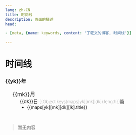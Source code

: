 ```yaml
---
lang: zh-CN  
title: 时间线  
description: 页面的描述  
head:

- [meta, {name: keywords, content: '丁乾文的博客, 时间线'}]

---
```


# 时间线

<div class="archives-body">
    <div class="archives-box overflow-initial" v-if="Object.keys(maps).length!==0">
        <div v-for="yk in Object.keys(maps).sort((a, b) => {
                                return b - a;
                           })" :key="yk">
            <h3 class="year pointer">{{yk}}年</h3>
            <ul class="list-box">
                <li v-for="mk in Object.keys(maps[yk]).sort((a, b) => {
                                return b - a;
                           })" :key="mk">
                    <span class="month pointer">{{mk}}月</span>
                    <ul class="list-box" style="display: block;">
                        <li class="month-li" v-for="dk in  Object.keys(maps[yk][mk]).sort((a, b) => {
                                                                    return b - a;
                                                           })" :key="dk">
                            <span class="day">{{dk}}日 <span class="num">{{Object.keys(maps[yk][mk][dk]).length}}篇</span> </span>
                            <ul class="list-box" style="display: block;">
                                <li class="article-item" v-for="lk in Object.keys(maps[yk][mk][dk])" :key="lk" >
                                    <router-link :to="maps[yk][mk][dk][lk].path.replace('.md','.html')">{{maps[yk][mk][dk][lk].title}}</router-link>
                                </li>
                            </ul>
                        </li>
                    </ul>
                </li>
            </ul>
        </div>
    </div>
    <div v-else>
         <br>
            <blockquote><p>暂无内容</p></blockquote>
         <br>
    </div>
</div>

<script>
    export default {
    name: 'Timeline',
    data() {
        return {
          /*timeline.data.start*/
 maps: {
   "2022": {
      "11": {
         "04": [
            {
               "title": "AboutMe",
               "path": "/AboutMe.md",
               "createTime": "2022-11-04T11:28:43.223Z"
            },
            {
               "title": "Centos8Yum阿里源配置的问题",
               "path": "/backend/centos/Centos8Yum阿里源配置的问题.md",
               "createTime": "2022-11-04T11:28:43.227Z"
            },
            {
               "title": "杀死指定名字的所有进程",
               "path": "/backend/centos/杀死指定名字的所有进程.md",
               "createTime": "2022-11-04T11:28:43.228Z"
            },
            {
               "title": "查看端口号占用情况",
               "path": "/backend/centos/查看端口号占用情况.md",
               "createTime": "2022-11-04T11:28:43.228Z"
            },
            {
               "title": "查看进程详细信息",
               "path": "/backend/centos/查看进程详细信息.md",
               "createTime": "2022-11-04T11:28:43.229Z"
            },
            {
               "title": "CentOS安装HBase",
               "path": "/backend/hbase/CentOS安装HBase.md",
               "createTime": "2022-11-04T11:28:43.230Z"
            },
            {
               "title": "@Pattern注解正则表达式校验逗号分隔字符",
               "path": "/backend/java/@Pattern注解正则表达式校验逗号分隔字符.md",
               "createTime": "2022-11-04T11:28:43.231Z"
            },
            {
               "title": "AopContextCurrentProxyCannotFindCurrentProxy",
               "path": "/backend/java/AopContextCurrentProxyCannotFindCurrentProxy.md",
               "createTime": "2022-11-04T11:28:43.232Z"
            },
            {
               "title": "CompletableFuture常见用法",
               "path": "/backend/java/CompletableFuture常见用法.md",
               "createTime": "2022-11-04T11:28:43.232Z"
            },
            {
               "title": "CountDownLatch",
               "path": "/backend/java/CountDownLatch.md",
               "createTime": "2022-11-04T11:28:43.233Z"
            },
            {
               "title": "fasterxml日期反序列化",
               "path": "/backend/java/fasterxml日期反序列化.md",
               "createTime": "2022-11-04T11:28:43.243Z"
            },
            {
               "title": "Feign@SpringQueryMap注解",
               "path": "/backend/java/Feign@SpringQueryMap注解.md",
               "createTime": "2022-11-04T11:28:43.234Z"
            },
            {
               "title": "GroupIndexIsMissing",
               "path": "/backend/java/GroupIndexIsMissing.md",
               "createTime": "2022-11-04T11:28:43.234Z"
            },
            {
               "title": "JacksonArgumentContentIsNull",
               "path": "/backend/java/JacksonArgumentContentIsNull.md",
               "createTime": "2022-11-04T11:28:43.235Z"
            },
            {
               "title": "java输入一个字符串,要求将该字符串中出现的英文字母,按照顺序进行输出,区分大小写,且大写优先",
               "path": "/backend/java/java输入一个字符串,要求将该字符串中出现的英文字母,按照顺序进行输出,区分大小写,且大写优先.md",
               "createTime": "2022-11-04T11:28:43.243Z"
            },
            {
               "title": "JdbcTemplate调用存储过程",
               "path": "/backend/java/JdbcTemplate调用存储过程.md",
               "createTime": "2022-11-04T11:28:43.236Z"
            },
            {
               "title": "MaximumUploadSizeExceeded",
               "path": "/backend/java/MaximumUploadSizeExceeded.md",
               "createTime": "2022-11-04T11:28:43.236Z"
            },
            {
               "title": "MyBatisBindingExceptionParameterXXXNotFound",
               "path": "/backend/java/MyBatisBindingExceptionParameterXXXNotFound.md",
               "createTime": "2022-11-04T11:28:43.237Z"
            },
            {
               "title": "RequestContextUtils",
               "path": "/backend/java/RequestContextUtils.md",
               "createTime": "2022-11-04T11:28:43.238Z"
            },
            {
               "title": "Seata快速上手Demo",
               "path": "/backend/java/Seata快速上手Demo.md",
               "createTime": "2022-11-04T11:28:43.239Z"
            },
            {
               "title": "SpringCloud@HystrixCommand",
               "path": "/backend/java/SpringCloud@HystrixCommand.md",
               "createTime": "2022-11-04T11:28:43.239Z"
            },
            {
               "title": "Spring单元测试事物不提交问题",
               "path": "/backend/java/Spring单元测试事物不提交问题.md",
               "createTime": "2022-11-04T11:28:43.240Z"
            },
            {
               "title": "Spring扫描某个包下带有指定自定义注解的类",
               "path": "/backend/java/Spring扫描某个包下带有指定自定义注解的类.md",
               "createTime": "2022-11-04T11:28:43.241Z"
            },
            {
               "title": "TableUndo_logDoesntExist",
               "path": "/backend/java/TableUndo_logDoesntExist.md",
               "createTime": "2022-11-04T11:28:43.242Z"
            },
            {
               "title": "ValidationUtils",
               "path": "/backend/java/ValidationUtils.md",
               "createTime": "2022-11-04T11:28:43.242Z"
            },
            {
               "title": "使用JProfiler排查内存溢出问题",
               "path": "/backend/java/使用JProfiler排查内存溢出问题.md",
               "createTime": "2022-11-04T11:28:43.244Z"
            },
            {
               "title": "几行代码带你解读MyBatis框架的Mapper代理模式",
               "path": "/backend/java/几行代码带你解读MyBatis框架的Mapper代理模式.md",
               "createTime": "2022-11-04T11:28:43.245Z"
            },
            {
               "title": "发现了以元素process开头的无效内容",
               "path": "/backend/java/发现了以元素process开头的无效内容.md",
               "createTime": "2022-11-04T11:28:43.245Z"
            },
            {
               "title": "字符串表达式替换工具",
               "path": "/backend/java/字符串表达式替换工具.md",
               "createTime": "2022-11-04T11:28:43.246Z"
            },
            {
               "title": "架构师成长之路",
               "path": "/backend/java/架构师成长之路.md",
               "createTime": "2022-11-04T11:28:43.247Z"
            },
            {
               "title": "根据集合对象中指定的属性去重复",
               "path": "/backend/java/根据集合对象中指定的属性去重复.md",
               "createTime": "2022-11-04T11:28:43.248Z"
            },
            {
               "title": "用Java检查SQL语法是否有误",
               "path": "/backend/java/用Java检查SQL语法是否有误.md",
               "createTime": "2022-11-04T11:28:43.249Z"
            },
            {
               "title": "解决FeignClient被FallBack后无错误日志打印问题",
               "path": "/backend/java/解决FeignClient被FallBack后无错误日志打印问题.md",
               "createTime": "2022-11-04T11:28:43.250Z"
            },
            {
               "title": "记录一次生产OutOfMemoryError",
               "path": "/backend/java/记录一次生产OutOfMemoryError.md",
               "createTime": "2022-11-04T11:28:43.250Z"
            },
            {
               "title": "通过JdbcTemplate批量更新",
               "path": "/backend/java/通过JdbcTemplate批量更新.md",
               "createTime": "2022-11-04T11:28:43.251Z"
            },
            {
               "title": "集合拆分批量数据处理",
               "path": "/backend/java/集合拆分批量数据处理.md",
               "createTime": "2022-11-04T11:28:43.252Z"
            },
            {
               "title": "记录MAC安装Kuboard过程",
               "path": "/backend/kuboard/记录MAC安装Kuboard过程.md",
               "createTime": "2022-11-04T11:28:43.253Z"
            },
            {
               "title": "MySQL排序规则引起的索引失效问题",
               "path": "/backend/mysql/MySQL排序规则引起的索引失效问题.md",
               "createTime": "2022-11-04T11:28:43.254Z"
            },
            {
               "title": "MySQL获取前一天的日期",
               "path": "/backend/mysql/MySQL获取前一天的日期.md",
               "createTime": "2022-11-04T11:28:43.255Z"
            },
            {
               "title": "多条数据只更新最新的一条",
               "path": "/backend/mysql/多条数据只更新最新的一条.md",
               "createTime": "2022-11-04T11:28:43.257Z"
            },
            {
               "title": "error_libsslso",
               "path": "/backend/nginx/error_libsslso.md",
               "createTime": "2022-11-04T11:28:43.262Z"
            },
            {
               "title": "ERR_CONTENT_LENGTH_MISMATCH200",
               "path": "/backend/nginx/ERR_CONTENT_LENGTH_MISMATCH200.md",
               "createTime": "2022-11-04T11:28:43.257Z"
            },
            {
               "title": "Nginx开启Gzip压缩",
               "path": "/backend/nginx/Nginx开启Gzip压缩.md",
               "createTime": "2022-11-04T11:28:43.258Z"
            },
            {
               "title": "Nginx限制指定的接口地址访问",
               "path": "/backend/nginx/Nginx限制指定的接口地址访问.md",
               "createTime": "2022-11-04T11:28:43.259Z"
            },
            {
               "title": "Ngx_http_ssl_module",
               "path": "/backend/nginx/Ngx_http_ssl_module.md",
               "createTime": "2022-11-04T11:28:43.260Z"
            },
            {
               "title": "RequestEntityTooLarge",
               "path": "/backend/nginx/RequestEntityTooLarge.md",
               "createTime": "2022-11-04T11:28:43.261Z"
            },
            {
               "title": "CentOS安装Python",
               "path": "/backend/python/CentOS安装Python.md",
               "createTime": "2022-11-04T11:28:43.263Z"
            },
            {
               "title": "Flask上传下载文件",
               "path": "/backend/python/Flask上传下载文件.md",
               "createTime": "2022-11-04T11:28:43.263Z"
            },
            {
               "title": "Flask接口限流",
               "path": "/backend/python/Flask接口限流.md",
               "createTime": "2022-11-04T11:28:43.271Z"
            },
            {
               "title": "Flask跨域访问",
               "path": "/backend/python/Flask跨域访问.md",
               "createTime": "2022-11-04T11:28:43.272Z"
            },
            {
               "title": "kill_port",
               "path": "/backend/python/kill_port.md",
               "createTime": "2022-11-04T11:28:43.276Z"
            },
            {
               "title": "nohup后台启动Python脚本print不打印日志",
               "path": "/backend/python/nohup后台启动Python脚本print不打印日志.md",
               "createTime": "2022-11-04T11:28:43.276Z"
            },
            {
               "title": "NoModuleNamedFlask",
               "path": "/backend/python/NoModuleNamedFlask.md",
               "createTime": "2022-11-04T11:28:43.273Z"
            },
            {
               "title": "Python实现RSA加解密",
               "path": "/backend/python/Python实现RSA加解密.md",
               "createTime": "2022-11-04T11:28:43.273Z"
            },
            {
               "title": "Python简单操作Redis",
               "path": "/backend/python/Python简单操作Redis.md",
               "createTime": "2022-11-04T11:28:43.274Z"
            },
            {
               "title": "仓库不支持amd64体系结构，跳过配置文件..的获取",
               "path": "/backend/raspberrypi/仓库不支持amd64体系结构，跳过配置文件..的获取.md",
               "createTime": "2022-11-04T11:28:43.278Z"
            },
            {
               "title": "使用LED矩阵玩贪吃蛇小游戏",
               "path": "/backend/raspberrypi/使用LED矩阵玩贪吃蛇小游戏.md",
               "createTime": "2022-11-04T11:28:43.279Z"
            },
            {
               "title": "启用树莓派的SPI接口",
               "path": "/backend/raspberrypi/启用树莓派的SPI接口.md",
               "createTime": "2022-11-04T11:28:43.281Z"
            },
            {
               "title": "打开树莓派的IIC功能",
               "path": "/backend/raspberrypi/打开树莓派的IIC功能.md",
               "createTime": "2022-11-04T11:28:43.281Z"
            },
            {
               "title": "树莓派通过16路PCA9685模块驱动舵机",
               "path": "/backend/raspberrypi/树莓派通过16路PCA9685模块驱动舵机.md",
               "createTime": "2022-11-04T11:28:43.282Z"
            },
            {
               "title": "树莓派通过MCP3008芯片驱动控制摇杆",
               "path": "/backend/raspberrypi/树莓派通过MCP3008芯片驱动控制摇杆.md",
               "createTime": "2022-11-04T11:28:43.283Z"
            },
            {
               "title": "通过MAX7219模块驱动矩阵屏",
               "path": "/backend/raspberrypi/通过MAX7219模块驱动矩阵屏.md",
               "createTime": "2022-11-04T11:28:43.284Z"
            },
            {
               "title": "CentOS安装Redis",
               "path": "/backend/redis/CentOS安装Redis.md",
               "createTime": "2022-11-04T11:28:43.285Z"
            },
            {
               "title": "resize属性",
               "path": "/front/css/resize属性.md",
               "createTime": "2022-11-04T11:28:43.290Z"
            },
            {
               "title": "var()函数",
               "path": "/front/css/var()函数.md",
               "createTime": "2022-11-04T11:28:43.290Z"
            },
            {
               "title": "好看的加载动画CSS样式",
               "path": "/front/css/好看的加载动画CSS样式.md",
               "createTime": "2022-11-04T11:28:43.291Z"
            },
            {
               "title": "MustUseImportToLoadESModuleLodash-es",
               "path": "/front/js/MustUseImportToLoadESModuleLodash-es.md",
               "createTime": "2022-11-04T11:28:43.292Z"
            },
            {
               "title": "修改Gitalk代理地址解决无法登录问题",
               "path": "/front/js/修改Gitalk代理地址解决无法登录问题.md",
               "createTime": "2022-11-04T11:28:43.294Z"
            },
            {
               "title": "对象数组深克隆",
               "path": "/front/js/对象数组深克隆.md",
               "createTime": "2022-11-04T11:28:43.295Z"
            },
            {
               "title": "当多个异步方法执行完毕后再执行某个事件",
               "path": "/front/js/当多个异步方法执行完毕后再执行某个事件.md",
               "createTime": "2022-11-04T11:28:43.295Z"
            },
            {
               "title": "日期格式化显示为刚刚1分钟前等",
               "path": "/front/js/日期格式化显示为刚刚1分钟前等.md",
               "createTime": "2022-11-04T11:28:43.296Z"
            },
            {
               "title": "格式化日期",
               "path": "/front/js/格式化日期.md",
               "createTime": "2022-11-04T11:28:43.297Z"
            },
            {
               "title": "正则表达式取文本中间内容",
               "path": "/front/js/正则表达式取文本中间内容.md",
               "createTime": "2022-11-04T11:28:43.298Z"
            },
            {
               "title": "获取系统主题颜色是否为暗黑模式",
               "path": "/front/js/获取系统主题颜色是否为暗黑模式.md",
               "createTime": "2022-11-04T11:28:43.298Z"
            },
            {
               "title": "设置JSON对象默认值",
               "path": "/front/js/设置JSON对象默认值.md",
               "createTime": "2022-11-04T11:28:43.299Z"
            },
            {
               "title": "CentOS安装NodeJS",
               "path": "/front/nodejs/CentOS安装NodeJS.md",
               "createTime": "2022-11-04T11:28:43.300Z"
            },
            {
               "title": "fs读取文件,并且替换文件中指定的字符串",
               "path": "/front/nodejs/fs读取文件,并且替换文件中指定的字符串.md",
               "createTime": "2022-11-04T11:28:43.302Z"
            },
            {
               "title": "PackageSubpathTemplatesDevHtmlIsNotDefinedByExports",
               "path": "/front/nodejs/PackageSubpathTemplatesDevHtmlIsNotDefinedByExports.md",
               "createTime": "2022-11-04T11:28:43.300Z"
            },
            {
               "title": "queueMicrotaskIsNotDefined",
               "path": "/front/nodejs/queueMicrotaskIsNotDefined.md",
               "createTime": "2022-11-04T11:28:43.303Z"
            },
            {
               "title": "requireContextIsNotAfunction",
               "path": "/front/nodejs/requireContextIsNotAfunction.md",
               "createTime": "2022-11-04T11:28:43.303Z"
            },
            {
               "title": "清除缓存",
               "path": "/front/nodejs/清除缓存.md",
               "createTime": "2022-11-04T11:28:43.304Z"
            },
            {
               "title": "VuePress2+暗色主题图片置暗方式",
               "path": "/front/vue/VuePress2+暗色主题图片置暗方式.md",
               "createTime": "2022-11-04T11:28:43.306Z"
            },
            {
               "title": "Vuepress去除Safari浏览器点击h标签时触发的蓝框效果",
               "path": "/front/vue/Vuepress去除Safari浏览器点击h标签时触发的蓝框效果.md",
               "createTime": "2022-11-04T11:28:43.307Z"
            },
            {
               "title": "VuePress增加备案号",
               "path": "/front/vue/VuePress增加备案号.md",
               "createTime": "2022-11-04T11:28:43.306Z"
            },
            {
               "title": "好用的技巧",
               "path": "/front/vue/好用的技巧.md",
               "createTime": "2022-11-04T11:28:43.308Z"
            },
            {
               "title": "MessageBoard",
               "path": "/message/MessageBoard.md",
               "createTime": "2022-11-04T11:28:43.309Z"
            },
            {
               "title": "Butter-Fly",
               "path": "/music/Butter-Fly.md",
               "createTime": "2022-11-04T11:28:43.310Z"
            },
            {
               "title": "他不爱我",
               "path": "/music/他不爱我.md",
               "createTime": "2022-11-04T11:28:43.312Z"
            },
            {
               "title": "嘉宾",
               "path": "/music/嘉宾.md",
               "createTime": "2022-11-04T11:28:43.313Z"
            },
            {
               "title": "天马座幻想",
               "path": "/music/天马座幻想.md",
               "createTime": "2022-11-04T11:28:43.313Z"
            },
            {
               "title": "彩虹",
               "path": "/music/彩虹.md",
               "createTime": "2022-11-04T11:28:43.314Z"
            },
            {
               "title": "我们做不了任何事",
               "path": "/music/我们做不了任何事.md",
               "createTime": "2022-11-04T11:28:43.315Z"
            },
            {
               "title": "我对于你你对于我",
               "path": "/music/我对于你你对于我.md",
               "createTime": "2022-11-04T11:28:43.316Z"
            },
            {
               "title": "渐渐被你吸引",
               "path": "/music/渐渐被你吸引.md",
               "createTime": "2022-11-04T11:28:43.316Z"
            },
            {
               "title": "Timeline",
               "path": "/Timeline.md",
               "createTime": "2022-11-04T11:28:43.224Z"
            },
            {
               "title": "AES",
               "path": "/tools/AES.md",
               "createTime": "2022-11-04T11:28:43.319Z"
            },
            {
               "title": "JsonFormat",
               "path": "/tools/JsonFormat.md",
               "createTime": "2022-11-04T11:28:43.319Z"
            },
            {
               "title": "Random",
               "path": "/tools/Random.md",
               "createTime": "2022-11-04T11:28:43.321Z"
            },
            {
               "title": "RSA",
               "path": "/tools/RSA.md",
               "createTime": "2022-11-04T11:28:43.320Z"
            },
            {
               "title": "Transfer",
               "path": "/tools/Transfer.md",
               "createTime": "2022-11-04T11:28:43.321Z"
            }
         ]
      }
   }
} 
/*timeline.data.end*/
        }
      }
    }
</script>

<style scoped>
.archives-box .num {
    font-size: 14px;
    font-weight: 100;
}
.archives-box .month{
    -webkit-font-smoothing: antialiased;
    -moz-osx-font-smoothing: grayscale;
    font-size: 1.25em;
}
.archives-box .day{
    font-size: 15px;
}
.archives-box ul li {
    list-style-type: none;
}
.archives-box ul .article-item {
    list-style-type: disc;
}
.archives-box .list-box{
     padding-left: 23px;
}
</style>

<AdsbyGoogle slot="7889564278" layout="in-article"/>

<Comment></Comment>
